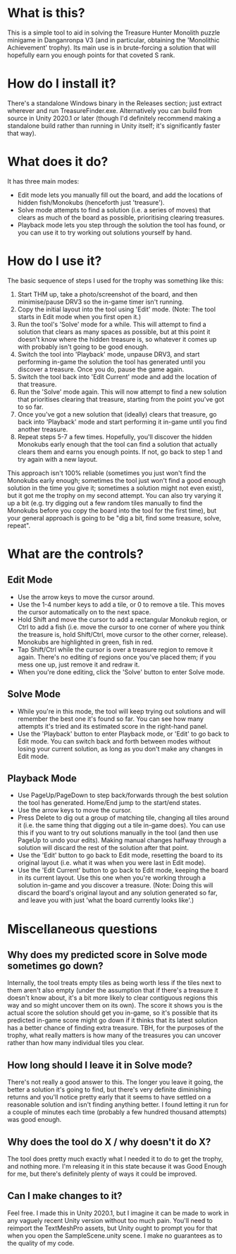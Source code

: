 # What is this?
This is a simple tool to aid in solving the Treasure Hunter Monolith puzzle minigame in Danganronpa V3 (and in particular, obtaining the 'Monolithic Achievement' trophy). Its main use is in brute-forcing a solution that will hopefully earn you enough points for that coveted S rank.

# How do I install it?
There's a standalone Windows binary in the Releases section; just extract wherever and run TreasureFinder.exe. Alternatively you can build from source in Unity 2020.1 or later (though I'd definitely recommend making a standalone build rather than running in Unity itself; it's significantly faster that way).

# What does it do?
It has three main modes:
* Edit mode lets you manually fill out the board, and add the locations of hidden fish/Monokubs (henceforth just 'treasure').
* Solve mode attempts to find a solution (i.e. a series of moves) that clears as much of the board as possible, prioritising clearing treasures.
* Playback mode lets you step through the solution the tool has found, or you can use it to try working out solutions yourself by hand.

# How do I use it?
The basic sequence of steps I used for the trophy was something like this:
1) Start THM up, take a photo/screenshot of the board, and then minimise/pause DRV3 so the in-game timer isn't running.
2) Copy the initial layout into the tool using 'Edit' mode. (Note: The tool starts in Edit mode when you first open it.)
3) Run the tool's 'Solve' mode for a while. This will attempt to find a solution that clears as many spaces as possible, but at this point it doesn't know where the hidden treasure is, so whatever it comes up with probably isn't going to be good enough.
4) Switch the tool into 'Playback' mode, unpause DRV3, and start performing in-game the solution the tool has generated until you discover a treasure. Once you do, pause the game again.
5) Switch the tool back into 'Edit Current' mode and add the location of that treasure.
6) Run the 'Solve' mode again. This will now attempt to find a new solution that prioritises clearing that treasure, starting from the point you've got to so far.
7) Once you've got a new solution that (ideally) clears that treasure, go back into 'Playback' mode and start performing it in-game until you find another treasure.
8) Repeat steps 5-7 a few times. Hopefully, you'll discover the hidden Monokubs early enough that the tool can find a solution that actually clears them and earns you enough points. If not, go back to step 1 and try again with a new layout.

This approach isn't 100% reliable (sometimes you just won't find the Monokubs early enough; sometimes the tool just won't find a good enough solution in the time you give it; sometimes a solution might not even exist), but it got me the trophy on my second attempt. You can also try varying it up a bit (e.g. try digging out a few random tiles manually to find the Monokubs before you copy the board into the tool for the first time), but your general approach is going to be "dig a bit, find some treasure, solve, repeat".

# What are the controls?
## Edit Mode
* Use the arrow keys to move the cursor around.
* Use the 1-4 number keys to add a tile, or 0 to remove a tile. This moves the cursor automatically on to the next space.
* Hold Shift and move the cursor to add a rectangular Monokub region, or Ctrl to add a fish (i.e. move the cursor to one corner of where you think the treasure is, hold Shift/Ctrl, move cursor to the other corner, release). Monokubs are highlighted in green, fish in red.
* Tap Shift/Ctrl while the cursor is over a treasure region to remove it again. There's no editing of regions once you've placed them; if you mess one up, just remove it and redraw it.
* When you're done editing, click the 'Solve' button to enter Solve mode.

## Solve Mode
* While you're in this mode, the tool will keep trying out solutions and will remember the best one it's found so far. You can see how many attempts it's tried and its estimated score in the right-hand panel.
* Use the 'Playback' button to enter Playback mode, or 'Edit' to go back to Edit mode. You can switch back and forth between modes without losing your current solution, as long as you don't make any changes in Edit mode.

## Playback Mode
* Use PageUp/PageDown to step back/forwards through the best solution the tool has generated. Home/End jump to the start/end states.
* Use the arrow keys to move the cursor.
* Press Delete to dig out a group of matching tile, changing all tiles around it (i.e. the same thing that digging out a tile in-game does). You can use this if you want to try out solutions manually in the tool (and then use PageUp to undo your edits). Making manual changes halfway through a solution will discard the rest of the solution after that point.
* Use the 'Edit' button to go back to Edit mode, resetting the board to its original layout (i.e. what it was when you were last in Edit mode).
* Use the 'Edit Current' button to go back to Edit mode, keeping the board in its current layout. Use this one when you're working through a solution in-game and you discover a treasure. (Note: Doing this will discard the board's original layout and any solution generated so far, and leave you with just 'what the board currently looks like'.)

# Miscellaneous questions
## Why does my predicted score in Solve mode sometimes go down?
Internally, the tool treats empty tiles as being worth less if the tiles next to them aren't also empty (under the assumption that if there's a treasure it doesn't know about, it's a bit more likely to clear contiguous regions this way and so might uncover them on its own). The score it shows you is the actual score the solution should get you in-game, so it's possible that its predicted in-game score might go down if it thinks that its latest solution has a better chance of finding extra treasure. TBH, for the purposes of the trophy, what really matters is how many of the treasures you can uncover rather than how many individual tiles you clear.

## How long should I leave it in Solve mode?
There's not really a good answer to this. The longer you leave it going, the better a solution it's going to find, but there's very definite diminishing returns and you'll notice pretty early that it seems to have settled on a reasonable solution and isn't finding anything better. I found letting it run for a couple of minutes each time (probably a few hundred thousand attempts) was good enough.

## Why does the tool do X / why doesn't it do X?
The tool does pretty much exactly what I needed it to do to get the trophy, and nothing more. I'm releasing it in this state because it was Good Enough for me, but there's definitely plenty of ways it could be improved.

## Can I make changes to it?
Feel free. I made this in Unity 2020.1, but I imagine it can be made to work in any vaguely recent Unity version without too much pain. You'll need to reimport the TextMeshPro assets, but Unity ought to prompt you for that when you open the SampleScene.unity scene. I make no guarantees as to the quality of my code.
